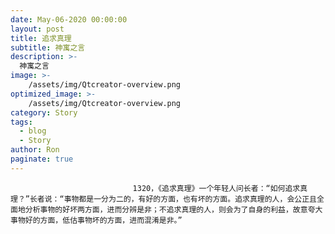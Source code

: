 ```yaml
---
date: May-06-2020 00:00:00
layout: post
title: 追求真理
subtitle: 神寓之言
description: >-
  神寓之言
image: >-
    /assets/img/Qtcreator-overview.png
optimized_image: >-
    /assets/img/Qtcreator-overview.png
category: Story
tags:
  - blog
  - Story
author: Ron
paginate: true
---
```


							　　1320，《追求真理》一个年轻人问长者：“如何追求真理？”长者说：“事物都是一分为二的，有好的方面，也有坏的方面。追求真理的人，会公正且全面地分析事物的好坏两方面，进而分辨是非；不追求真理的人，则会为了自身的利益，故意夸大事物好的方面，低估事物坏的方面，进而混淆是非。”
							
							
						